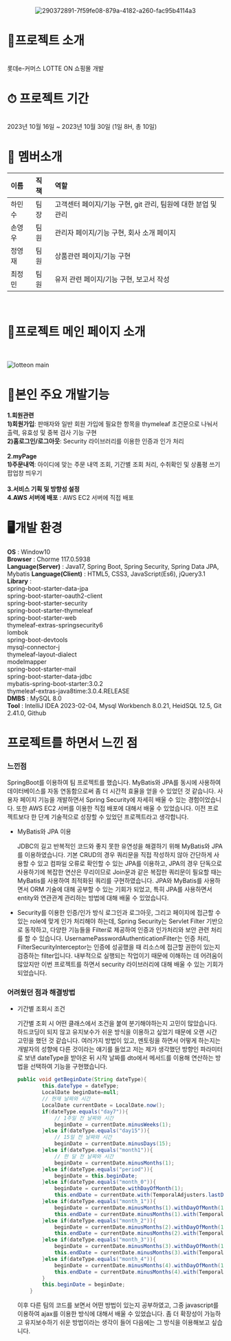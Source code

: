 <div align=center>

  ![290372891-7f59fe08-879a-4182-a260-fac95b4114a3](https://github.com/jeongminchoi1017/Project/assets/153606946/c85a5b23-3098-45c7-8858-267219507831)

</div>
<h1>🛒프로젝트 소개</h1><br>
롯데e-커머스 LOTTE ON 쇼핑몰 개발
<br>
<h1>⏱ 프로젝트 기간</h1><br>
2023년 10월 16일 ~ 2023년 10월 30일 (1일 8H, 총 10일)
<br>
<h1>👫 멤버소개</h1>

| 이름  |직책|역할|
|:----|:----|:----|
| 하민수 |팀장|고객센터 페이지/기능 구현, git 관리, 팀원에 대한 분업 및 관리|
| 손영우 |팀원|관리자 페이지/기능 구현, 회사 소개 페이지|
| 정영재 |팀원|상품관련 페이지/기능 구현|
| 최정민 |팀원|유저 관련 페이지/기능 구현, 보고서 작성|
<br>
<h1>🌟프로젝트 메인 페이지 소개</h1><br>

![lotteon main](https://github.com/jeongminchoi1017/Project/assets/153606946/22aa044d-2540-4bba-8891-54b3d56897a2)


<h1>🌝본인 주요 개발기능</h1>

**1.회원관련**<br>
**1)회원가입**: 판매자와 일반 회원 가입에 필요한 항목을 thymeleaf 조건문으로 나눠서 출력, 유효성 및 중복 검사 기능 구현<br>
**2)홈로그인/로그아웃**: Security 라이브러리를 이용한 인증과 인가 처리 <br>
<br>
**2.myPage**<br>
**1)주문내역**: 아이디에 맞는 주문 내역 조회, 기간별 조회 처리, 수취확인 및 상품평 쓰기 팝업창 띄우기<br>
<br>
**3.서비스 기획 및 방향성 설정**
<br>
**4.AWS 서버에 배포** : AWS EC2 서버에 직접 배포
<h1>🖥개발 환경</h1>

**OS** : Window10<br>
**Browser** : Chorme 117.0.5938<br>
**Language(Server)** : Java17, Spring Boot, Spring Security, Spring Data JPA, Mybatis 
**Language(Client)** : HTML5, CSS3, JavaScript(Es6), jQuery3.1
**Library** : <br>
spring-boot-starter-data-jpa<br>
spring-boot-starter-oauth2-client<br>
spring-boot-starter-security <br>
spring-boot-starter-thymeleaf<br>
spring-boot-starter-web<br>
thymeleaf-extras-springsecurity6 <br>
lombok<br>
spring-boot-devtools <br>
mysql-connector-j<br>
thymeleaf-layout-dialect <br>
modelmapper <br>
spring-boot-starter-mail <br>
spring-boot-starter-data-jdbc <br>
mybatis-spring-boot-starter:3.0.2 <br>
thymeleaf-extras-java8time:3.0.4.RELEASE <br>
**DMBS** : MySQL 8.0<br>
**Tool** : IntelliJ IDEA 2023-02-04, Mysql Workbench 8.0.21, HeidSQL 12.5, Git 2.41.0, Github
<br>

<h1>프로젝트를 하면서 느낀 점</h1>

### 느낀점

SpringBoot를 이용하여 팀 프로젝트를 했습니다.
MyBatis와 JPA를 동시에 사용하여 데이터베이스를 자동 연동함으로써 좀 더 시간적 효율을 얻을 수 있었던 것 같습니다.
사용자 페이지 기능을 개발하면서 Spring Security에 자세히 배울 수 있는 경험이었습니다.
또한 AWS EC2 서버를 이용한 직접 배포에 대해서 배울 수 있었습니다.
이전 프로젝트보다 한 단계 기술적으로 성장할 수 있었던 프로젝트라고 생각합니다.

- MyBatis와 JPA 이용

  JDBC의 길고 반복적인 코드와 좋지 못한 유연성을 해결하기 위해 MyBatis와 JPA를 이용하였습니다.
  기본 CRUD의 경우 쿼리문을 직접 작성하지 않아 간단하게 사용할 수 있고 컴파일 오류로 확인할 수 있는 JPA를 이용하고,
  JPA의 경우 단독으로 사용하기에 복잡한 연산은 무리이므로 Join문과 같은 복잡한 쿼리문이 필요할 때는 MyBatis를 사용하여 최적화된 쿼리를 구현하였습니다.
  JPA와 MyBatis를 사용하면서 ORM 기술에 대해 공부할 수 있는 기회가 되었고, 특히 JPA를 사용하면서 entity와 연관관계 관리하는 방법에 대해 배울 수 있었습니다.

- Security를 이용한 인증/인가 방식
  로그인과 로그아웃, 그리고 페이지에 접근할 수 있는 role에 맞게 인가 처리해야 하는데, Spring Security는 Servlet Filter 기반으로 동작하고, 다양한 기능들을 Filter로 제공하여 인증과 인가처리와 보안 관련 처리를 할 수 있습니다. UsernamePasswordAuthenticationFilter는 인증 처리, FilterSecurityInterceptor는 인증에 성공했을 때 리소스에 접근할 권한이 있는지 검증하는 filter입니다. 내부적으로 실행되는 작업이기 때문에 이해하는 데 어려움이 많았지만 이번 프로젝트를 하면서 security 라이브러리에 대해 배울 수 있는 기회가 되었습니다.

### 어려웠던 점과 해결방법



- 기간별 조회시 조건

  기간별 조회 시 어떤 클래스에서 조건을 붙여 분기해야하는지 고민이 많았습니다. 하드코딩이 되지 않고 유지보수가 쉬운 방식을 이용하고 싶었기 때문에 오랜 시간 고민을 했던 것 같습니다. 여러가지 방법이 있고, 멘토링을 하면서 어떻게 하는지는 개발자의 성향에 다른 것이라는 얘기를 들었고 저는 제가 생각했던 방향인 파라미터로 보낸 dateType을 받아온 뒤 시작 날짜를 dto에서 메서드를 이용해 연산하는 방법을 선택하여 기능을 구현했습니다.

    ```java
    public void getBeginDate(String dateType){
            this.dateType = dateType;
            LocalDate beginDate=null;
            // 현재 날짜와 시간
            LocalDate currentDate = LocalDate.now();
            if(dateType.equals("day7")){
                // 1주일 전 날짜와 시간
                beginDate = currentDate.minusWeeks(1);
            }else if(dateType.equals("day15")){
                // 15일 전 날짜와 시간
                beginDate = currentDate.minusDays(15);
            }else if(dateType.equals("month1")){
                // 한 달 전 날짜와 시간
                beginDate = currentDate.minusMonths(1);
            }else if(dateType.equals("period")){
                beginDate = this.beginDate;
            }else if(dateType.equals("month_0")){
                beginDate = currentDate.withDayOfMonth(1);
                this.endDate = currentDate.with(TemporalAdjusters.lastDayOfMonth());
            }else if(dateType.equals("month_1")){
                beginDate = currentDate.minusMonths(1).withDayOfMonth(1);
                this.endDate = currentDate.minusMonths(1).with(TemporalAdjusters.lastDayOfMonth());
            }else if(dateType.equals("month_2")){
                beginDate = currentDate.minusMonths(2).withDayOfMonth(1);
                this.endDate = currentDate.minusMonths(2).with(TemporalAdjusters.lastDayOfMonth());
            }else if(dateType.equals("month_3")){
                beginDate = currentDate.minusMonths(3).withDayOfMonth(1);
                this.endDate = currentDate.minusMonths(3).with(TemporalAdjusters.lastDayOfMonth());
            }else if(dateType.equals("month_4")){
                beginDate = currentDate.minusMonths(4).withDayOfMonth(1);
                this.endDate = currentDate.minusMonths(4).with(TemporalAdjusters.lastDayOfMonth());
            }
            this.beginDate = beginDate;
        }
    
    ```

  이후 다른 팀의 코드를 보면서 어떤 방법이 있는지 공부하였고, 그중 javascript를 이용하여 ajax를 이용한 방식에 대해서 배울 수 있었습니다. 좀 더 확장성이 가능하고 유지보수하기 쉬운 방법이라는 생각이 들어 다음에는 그 방식을 이용해보고 싶습니다.
